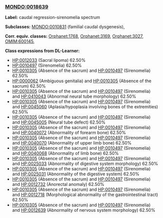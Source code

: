 
### [MONDO:0018639](http://purl.obolibrary.org/obo/MONDO_0018639)
**Label:** caudal regression-sirenomelia spectrum

**Subclasses:** [MONDO:0010831](http://purl.obolibrary.org/obo/MONDO_0010831) (familial caudal dysgenesis), 

**Corr. equiv. classes:** [Orphanet:1768](http://www.orpha.net/ORDO/Orphanet_1768), [Orphanet:3169](http://www.orpha.net/ORDO/Orphanet_3169), [Orphanet:3027](http://www.orpha.net/ORDO/Orphanet_3027), [OMIM:600145](http://purl.obolibrary.org/obo/OMIM_600145), 

**Class expressions from DL-Learner:**

- [HP:0012033](http://purl.obolibrary.org/obo/HP_0012033) (Sacral lipoma) 62.50%
- [HP:0010497](http://purl.obolibrary.org/obo/HP_0010497) (Sirenomelia) 62.50%
- [HP:0010305](http://purl.obolibrary.org/obo/HP_0010305) (Absence of the sacrum) and [HP:0010497](http://purl.obolibrary.org/obo/HP_0010497) (Sirenomelia) 62.50%
- [HP:0000062](http://purl.obolibrary.org/obo/HP_0000062) (Ambiguous genitalia) and [HP:0010305](http://purl.obolibrary.org/obo/HP_0010305) (Absence of the sacrum) 62.50%
- [HP:0010305](http://purl.obolibrary.org/obo/HP_0010305) (Absence of the sacrum) and [HP:0010497](http://purl.obolibrary.org/obo/HP_0010497) (Sirenomelia) and [HP:0410043](http://purl.obolibrary.org/obo/HP_0410043) (Abnormal neural tube morphology) 62.50%
- [HP:0010305](http://purl.obolibrary.org/obo/HP_0010305) (Absence of the sacrum) and [HP:0010497](http://purl.obolibrary.org/obo/HP_0010497) (Sirenomelia) and [HP:0045060](http://purl.obolibrary.org/obo/HP_0045060) (Aplasia/hypoplasia involving bones of the extremities) 62.50%
- [HP:0010305](http://purl.obolibrary.org/obo/HP_0010305) (Absence of the sacrum) and [HP:0010497](http://purl.obolibrary.org/obo/HP_0010497) (Sirenomelia) and [HP:0045005](http://purl.obolibrary.org/obo/HP_0045005) (Neural tube defect) 62.50%
- [HP:0010305](http://purl.obolibrary.org/obo/HP_0010305) (Absence of the sacrum) and [HP:0010497](http://purl.obolibrary.org/obo/HP_0010497) (Sirenomelia) and [HP:0040072](http://purl.obolibrary.org/obo/HP_0040072) (Abnormality of forearm bone) 62.50%
- [HP:0010305](http://purl.obolibrary.org/obo/HP_0010305) (Absence of the sacrum) and [HP:0010497](http://purl.obolibrary.org/obo/HP_0010497) (Sirenomelia) and [HP:0040070](http://purl.obolibrary.org/obo/HP_0040070) (Abnormality of upper limb bone) 62.50%
- [HP:0010305](http://purl.obolibrary.org/obo/HP_0010305) (Absence of the sacrum) and [HP:0010497](http://purl.obolibrary.org/obo/HP_0010497) (Sirenomelia) and [HP:0040068](http://purl.obolibrary.org/obo/HP_0040068) (Abnormality of limb bone) 62.50%
- [HP:0010305](http://purl.obolibrary.org/obo/HP_0010305) (Absence of the sacrum) and [HP:0010497](http://purl.obolibrary.org/obo/HP_0010497) (Sirenomelia) and [HP:0025033](http://purl.obolibrary.org/obo/HP_0025033) (Abnormality of digestive system morphology) 62.50%
- [HP:0010305](http://purl.obolibrary.org/obo/HP_0010305) (Absence of the sacrum) and [HP:0010497](http://purl.obolibrary.org/obo/HP_0010497) (Sirenomelia) and [HP:0025031](http://purl.obolibrary.org/obo/HP_0025031) (Abnormality of the digestive system) 62.50%
- [HP:0010305](http://purl.obolibrary.org/obo/HP_0010305) (Absence of the sacrum) and [HP:0010497](http://purl.obolibrary.org/obo/HP_0010497) (Sirenomelia) and [HP:0012732](http://purl.obolibrary.org/obo/HP_0012732) (Anorectal anomaly) 62.50%
- [HP:0010305](http://purl.obolibrary.org/obo/HP_0010305) (Absence of the sacrum) and [HP:0010497](http://purl.obolibrary.org/obo/HP_0010497) (Sirenomelia) and [HP:0012718](http://purl.obolibrary.org/obo/HP_0012718) (Morphological abnormality of the gastrointestinal tract) 62.50%
- [HP:0010305](http://purl.obolibrary.org/obo/HP_0010305) (Absence of the sacrum) and [HP:0010497](http://purl.obolibrary.org/obo/HP_0010497) (Sirenomelia) and [HP:0012639](http://purl.obolibrary.org/obo/HP_0012639) (Abnormality of nervous system morphology) 62.50%


